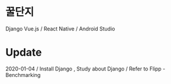 # 꿀단지

Django
Vue.js / React Native / Android Studio

# Update
2020-01-04 / Install Django , Study about Django / Refer to Flipp - Benchmarking
